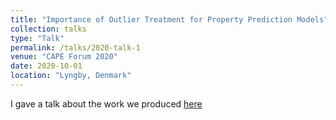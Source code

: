 ```yaml
---
title: "Importance of Outlier Treatment for Property Prediction Models"
collection: talks
type: "Talk"
permalink: /talks/2020-talk-1
venue: "CAPE Forum 2020"
date: 2020-10-01
location: "Lyngby, Denmark"
---
```


I gave a talk about the work we produced [here](https://doi.org/10.1016/B978-0-323-95879-0.50227-7)

